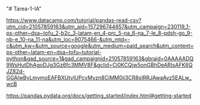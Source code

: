 "# Tarea-1-IA" 

https://www.datacamp.com/tutorial/pandas-read-csv?utm_cid=21057859163&utm_aid=157296744657&utm_campaign=230119_1-ps-other~dsa~tofu_2-b2c_3-latam-en_4-prc_5-na_6-na_7-le_8-pdsh-go_9-nb-e_10-na_11-na&utm_loc=9075466-&utm_mtd=-c&utm_kw=&utm_source=google&utm_medium=paid_search&utm_content=ps-other~latam-en~dsa~tofu~tutorial-python&gad_source=1&gad_campaignid=21057859163&gbraid=0AAAAADQ9WsHutDhAgoDJg3Gz6fc3MMV8F&gclid=Cj0KCQjw5onGBhDeARIsAFK6QJZ82d-GGAlwByLmymoEAFBXUtvlUPcvMyzn8CiMM0ii3CR8sIRRJAwaAvz5EALw_wcB

https://pandas.pydata.org/docs/getting_started/index.html#getting-started
